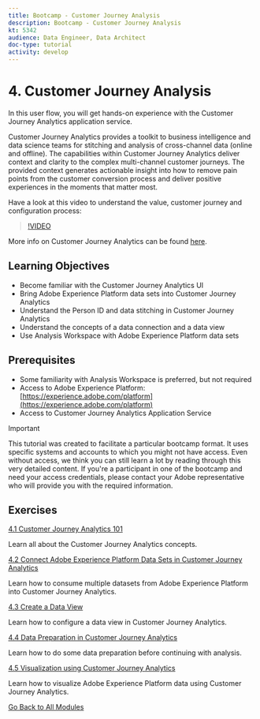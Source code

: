 ```yaml
---
title: Bootcamp - Customer Journey Analysis
description: Bootcamp - Customer Journey Analysis
kt: 5342
audience: Data Engineer, Data Architect
doc-type: tutorial
activity: develop
---
```

# 4. Customer Journey Analysis

In this user flow, you will get hands-on experience with the Customer Journey Analytics application service.

Customer Journey Analytics provides a toolkit to business intelligence and data science teams for stitching and analysis of cross-channel data (online and offline). The capabilities within Customer Journey Analytics deliver context and clarity to the complex multi-channel customer journeys. The provided context generates actionable insight into how to remove pain points from the customer conversion process and deliver positive experiences in the moments that matter most.

Have a look at this video to understand the value, customer journey and configuration process:

>[!VIDEO](https://video.tv.adobe.com/v/327188?quality=12&learn=on)

More info on Customer Journey Analytics can be found [here](https://spark.adobe.com/page/t62eiRu9l6iWJ/).

## Learning Objectives

- Become familiar with the Customer Journey Analytics UI
- Bring Adobe Experience Platform data sets into Customer Journey Analytics
- Understand the Person ID and data stitching in Customer Journey Analytics
- Understand the concepts of a data connection and a data view
- Use Analysis Workspace with Adobe Experience Platform data sets

## Prerequisites

- Some familiarity with Analysis Workspace is preferred, but not required
- Access to Adobe Experience Platform: [https://experience.adobe.com/platform](https://experience.adobe.com/platform) 
- Access to Customer Journey Analytics Application Service

>[!IMPORTANT]
>
>This tutorial was created to facilitate a particular bootcamp format. It uses specific systems and accounts to which you might not have access. Even without access, we think you can still learn a lot by reading through this very detailed content. If you're a participant in one of the bootcamp and need your access credentials, please contact your Adobe representative who will provide you with the required information.

## Exercises

[4.1 Customer Journey Analytics 101](./ex1.md)

Learn all about the Customer Journey Analytics concepts.

[4.2 Connect Adobe Experience Platform Data Sets in Customer Journey Analytics](./ex2.md)

Learn how to consume multiple datasets from Adobe Experience Platform into Customer Journey Analytics.

[4.3 Create a Data View](./ex3.md)

Learn how to configure a data view in Customer Journey Analytics.

[4.4 Data Preparation in Customer Journey Analytics](./ex4.md)

Learn how to do some data preparation before continuing with analysis.

[4.5 Visualization using Customer Journey Analytics](./ex5.md)

Learn how to visualize Adobe Experience Platform data using Customer Journey Analytics.

[Go Back to All Modules](../../overview.md)
